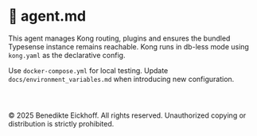 # 🤖 agent.md

This agent manages Kong routing, plugins and ensures the bundled Typesense
instance remains reachable.
Kong runs in db-less mode using `kong.yaml` as the declarative config.

Use `docker-compose.yml` for local testing. Update `docs/environment_variables.md`
when introducing new configuration.

```



```
© 2025 Benedikte Eickhoff. All rights reserved.
Unauthorized copying or distribution is strictly prohibited.
```
